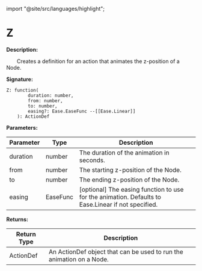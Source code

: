 import "@site/src/languages/highlight";

# Z

**Description:**

&emsp;&emsp;Creates a definition for an action that animates the z-position of a Node.

**Signature:**
```tl
Z: function(
		duration: number,
		from: number,
		to: number,
		easing?: Ease.EaseFunc --[[Ease.Linear]]
	): ActionDef
```

**Parameters:**

| Parameter | Type | Description |
| --- | --- | --- |
| duration | number | The duration of the animation in seconds. |
| from | number | The starting z-position of the Node. |
| to | number | The ending z-position of the Node. |
| easing | EaseFunc | [optional] The easing function to use for the animation. Defaults to Ease.Linear if not specified. |

**Returns:**

| Return Type | Description |
| --- | --- |
| ActionDef | An ActionDef object that can be used to run the animation on a Node. |